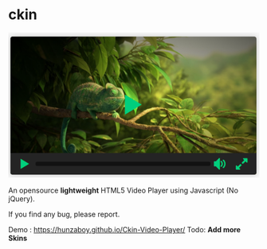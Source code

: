 # ckin
<img src="ckin-video-player.png" alt="ckin video player">

An opensource <strong>lightweight</strong> HTML5 Video Player using Javascript (No jQuery).

If you find any bug, please report.

Demo : https://hunzaboy.github.io/Ckin-Video-Player/
Todo:
<strong>Add more Skins</strong>

